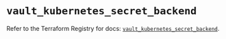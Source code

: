 # `vault_kubernetes_secret_backend`

Refer to the Terraform Registry for docs: [`vault_kubernetes_secret_backend`](https://registry.terraform.io/providers/hashicorp/vault/5.0.0/docs/resources/kubernetes_secret_backend).
